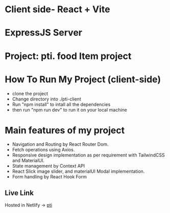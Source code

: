 # Client side- React + Vite 
# ExpressJS Server

# Project: pti. food Item project

# How To Run My Project (client-side)
* clone the project 
* Change directory into ./pti-client
* Run "npm install" to intall all the dependencies
* then run  "npm run dev" to run it on your local machine


# Main features of my project

* Navigation and Routing by React Router Dom.
* Fetch operations using Axios.
* Responsive design implementation as per requirement with TailwindCSS and MaterialUI.
* State management by Context API 
* React Slick image slider, and materialUI Modal implementation.
* Form handling by React Hook Form




## Live Link
Hosted in Netlify -> [pti](https://659ac6ae8ca97ba47e928e3f--helpful-empanada-d62835.netlify.app/)

